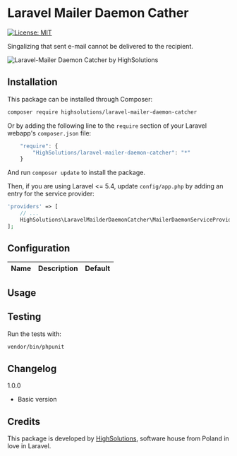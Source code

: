 Laravel Mailer Daemon Cather
================

 [![License: MIT](https://img.shields.io/badge/License-MIT-brightgreen.svg?style=flat-square)](https://opensource.org/licenses/MIT)

Singalizing that sent e-mail cannot be delivered to the recipient.

![Laravel-Mailer Daemon Catcher by HighSolutions](https://raw.githubusercontent.com/highsolutions/laravel-mailer-daemon-catcher/master/intro.jpg)

Installation
------------

This package can be installed through Composer:

```bash
composer require highsolutions/laravel-mailer-daemon-catcher
```

Or by adding the following line to the `require` section of your Laravel webapp's `composer.json` file:

```javascript
    "require": {
        "HighSolutions/laravel-mailer-daemon-catcher": "*"
    }
```

And run `composer update` to install the package.

Then, if you are using Laravel <= 5.4, update `config/app.php` by adding an entry for the service provider:

```php
'providers' => [
    // ...
    HighSolutions\LaravelMailderDaemonCatcher\MailerDaemonServiceProvider::class,
];
```


Configuration
------------

| Name                             | Description                                                                                | Default                                              |
|----------------------------------|--------------------------------------------------------------------------------------------|------------------------------------------------------|


Usage
------------

Testing
---------

Run the tests with:

``` bash
vendor/bin/phpunit
```

Changelog
---------

1.0.0
* Basic version

Credits
-------

This package is developed by [HighSolutions](https://highsolutions.org), software house from Poland in love in Laravel.
